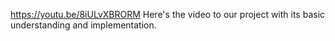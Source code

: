 https://youtu.be/8iULvXBRORM
Here's the video to our project with its basic understanding and implementation.

